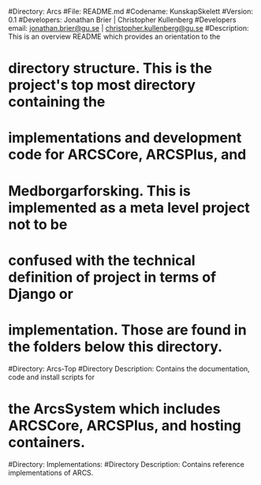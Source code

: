 #Directory: Arcs
#File: README.md
#Codename: KunskapSkelett
#Version: 0.1
#Developers: Jonathan Brier | Christopher Kullenberg
#Developers email: jonathan.brier@gu.se | christopher.kullenberg@gu.se
#Description: This is an overview README which provides an orientation to the  
# directory structure. This is the project's top most directory containing the
# implementations and development code for ARCSCore, ARCSPlus, and
# Medborgarforsking. This is implemented as a meta level project not to be
# confused with the technical definition of project in terms of Django or
# implementation. Those are found in the folders below this directory.

#Directory: Arcs-Top
#Directory Description: Contains the documentation, code and install scripts for
# the ArcsSystem which includes ARCSCore, ARCSPlus, and hosting containers.

#Directory: Implementations:
#Directory Description: Contains reference implementations of ARCS.
